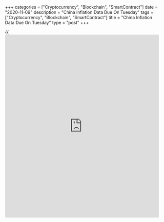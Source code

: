 +++
categories = ["Cryptocurrency", "Blockchain", "SmartContract"]
date = "2020-11-09"
description = "China Inflation Data Due On Tuesday"
tags = ["Cryptocurrency", "Blockchain", "SmartContract"]
title = "China Inflation Data Due On Tuesday"
type = "post"
+++

{{<iframe id="large-banner" src="https://www.bounty.group/#slide=27.0" width="100%" height="600" scrolling="no" style="border: 0px solid rgb(216, 221, 230); border-radius: 3px;">}}

China will on Tuesday release October figures for consumer prices,
highlighting a modest day for Asia-Pacific economic activity.

Inflation is expected to add 0.2 percent on month and 0.8 percent on
year after gaining 0.2 percent on month and 1.7 percent on year in
September. Producer prices are expected to sink 2.0 percent on year
after dropping 2.1 percent a month earlier.

New Zealand will see October figures for electronic retail card
spending; in September, spending was up 5.4 percent on month and 7.3
percent on year.

Japan will provide September figures for current account and October
numbers for bank lending and for the eco watchers survey.

The current account is expected to see a surplus of 1,994.8 billion yen,
down from 2,102.8 billion yen in August. Bank lending is tipped to gain
5.6 percent on year, slowing from 6.4 percent in September. The eco
watchers survey for current conditions is tipped to see a score of 57.6,
up from 49.3 in September. The outlook is pegged at 59.2, up from 48.3.

Indonesia will see Q3 numbers for current account; in the previous three
months, the current account deficit was $2.9 billion.

The Philippines will release Q3 data for gross domestic product; in the
three months prior, GDP was down 15.2 percent on quarter and 16.5
percent on year.

For comments and feedback [contact](https://www.playgroundfx.com/contact/): editorial@rtt[news](https://www.letsplayfx.com/blog/forex-news-website/).com

[Economic News][1]

 **What parts of the world are seeing the best (and worst) economic
performances lately? Click[here][2] to check out our [Econ Scorecard][2]
and find out! See up-to-the-moment [ranking](https://www.playgroundfx.com/blog/crypto-exchange-ranking/)s for the best and worst
performers in [GDP][3], [unemployment rate][4], [inflation][5] and much
more.**

   1. www.rtt[news](https://www.letsplayfx.com/blog/forex-news-website/).com/Content/EconomicNews.aspx
   2. www.rtt[news](https://www.letsplayfx.com/blog/forex-news-website/).com/economic-scorecard/world-rank/PPI/highest-performance.aspx
   3. www.rtt[news](https://www.letsplayfx.com/blog/forex-news-website/).com/economic-scorecard/world-rank/GDP/highest-performance.aspx
   4. www.rtt[news](https://www.letsplayfx.com/blog/forex-news-website/).com/economic-scorecard/world-rank/unemployment-rate/lowest-performance.aspx
   5. www.rtt[news](https://www.letsplayfx.com/blog/forex-news-website/).com/economic-scorecard/world-rank/CPI/highest-performance.aspx